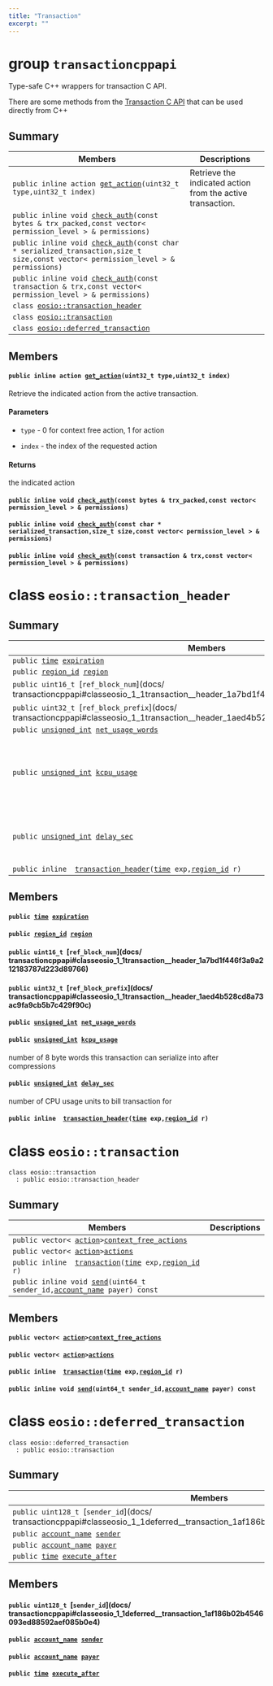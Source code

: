 ```yaml
---
title: "Transaction"
excerpt: ""
---
```

# group `transactioncppapi` 

Type-safe C++ wrappers for transaction C API.

There are some methods from the [Transaction C API](#group__transactioncapi) that can be used directly from C++

## Summary

 Members                        | Descriptions                                
--------------------------------|---------------------------------------------
`public inline action `[`get_action`](#get_action)`(uint32_t type,uint32_t index)`            | Retrieve the indicated action from the active transaction. 
`public inline void `[`check_auth`](#check_auth)`(const bytes & trx_packed,const vector< permission_level > & permissions)`            | 
`public inline void `[`check_auth`](#check_auth)`(const char * serialized_transaction,size_t size,const vector< permission_level > & permissions)`            | 
`public inline void `[`check_auth`](#check_auth)`(const transaction & trx,const vector< permission_level > & permissions)`            | 
`class `[`eosio::transaction_header`](#transaction_header) | 
`class `[`eosio::transaction`](#transaction) | 
`class `[`eosio::deferred_transaction`](#deferred_transaction) | 

## Members

#### `public inline action `[`get_action`](#group__transactioncppapi_1gac01a00482f2dc95bf4850b2e8213ee90)`(uint32_t type,uint32_t index)` 

Retrieve the indicated action from the active transaction. 
#### Parameters
* `type` - 0 for context free action, 1 for action 

* `index` - the index of the requested action 

#### Returns
the indicated action

#### `public inline void `[`check_auth`](#group__transactioncppapi_1gaae55081c4b4068a5cb2a7dae2b4a051a)`(const bytes & trx_packed,const vector< permission_level > & permissions)` 

#### `public inline void `[`check_auth`](#group__transactioncppapi_1ga33cd826341c39c6999ecfe6457bd9dd1)`(const char * serialized_transaction,size_t size,const vector< permission_level > & permissions)` 

#### `public inline void `[`check_auth`](#group__transactioncppapi_1ga422af7cc0363c5993e4eb9a26034b399)`(const transaction & trx,const vector< permission_level > & permissions)` 

# class `eosio::transaction_header` 

## Summary

 Members                        | Descriptions                                
--------------------------------|---------------------------------------------
`public `[`time`](#group__types_1ga44479e2657d126b44ca53d30c3e670d8)` `[`expiration`](#classeosio_1_1transaction__header_1a2d01d4d651eaab53ef0796bf138ed691) | 
`public `[`region_id`](#group__types_1ga9ff8565896a4a57d1ff8c7c4533a451a)` `[`region`](#classeosio_1_1transaction__header_1a3f03fd4c381e7307f3709d861320e6ff) | 
`public uint16_t `[`ref_block_num`](docs/ transactioncppapi#classeosio_1_1transaction__header_1a7bd1f446f3a9a212183787d223d89766) | 
`public uint32_t `[`ref_block_prefix`](docs/ transactioncppapi#classeosio_1_1transaction__header_1aed4b528cd8a73ac9fa9cb5b7c429f90c) | 
`public `[`unsigned_int`](#structunsigned__int)` `[`net_usage_words`](#classeosio_1_1transaction__header_1a0d66dd30a2c0660eda03dd89cc7c5041) | 
`public `[`unsigned_int`](#structunsigned__int)` `[`kcpu_usage`](#classeosio_1_1transaction__header_1aeece6ee784f4fee73988cbccd017ca57) | number of 8 byte words this transaction can serialize into after compressions
`public `[`unsigned_int`](#structunsigned__int)` `[`delay_sec`](#classeosio_1_1transaction__header_1adbe5ee5f38a82db68162188c49d62f39) | number of CPU usage units to bill transaction for
`public inline  `[`transaction_header`](#classeosio_1_1transaction__header_1a1c08cb91411909dbd0baf0ad83b2b74c)`(`[`time`](#group__types_1ga44479e2657d126b44ca53d30c3e670d8)` exp,`[`region_id`](#group__types_1ga9ff8565896a4a57d1ff8c7c4533a451a)` r)` | 

## Members

#### `public `[`time`](#group__types_1ga44479e2657d126b44ca53d30c3e670d8)` `[`expiration`](#classeosio_1_1transaction__header_1a2d01d4d651eaab53ef0796bf138ed691) 

#### `public `[`region_id`](#group__types_1ga9ff8565896a4a57d1ff8c7c4533a451a)` `[`region`](#classeosio_1_1transaction__header_1a3f03fd4c381e7307f3709d861320e6ff) 

#### `public uint16_t `[`ref_block_num`](docs/ transactioncppapi#classeosio_1_1transaction__header_1a7bd1f446f3a9a212183787d223d89766) 

#### `public uint32_t `[`ref_block_prefix`](docs/ transactioncppapi#classeosio_1_1transaction__header_1aed4b528cd8a73ac9fa9cb5b7c429f90c) 

#### `public `[`unsigned_int`](#structunsigned__int)` `[`net_usage_words`](#classeosio_1_1transaction__header_1a0d66dd30a2c0660eda03dd89cc7c5041) 

#### `public `[`unsigned_int`](#structunsigned__int)` `[`kcpu_usage`](#classeosio_1_1transaction__header_1aeece6ee784f4fee73988cbccd017ca57) 

number of 8 byte words this transaction can serialize into after compressions

#### `public `[`unsigned_int`](#structunsigned__int)` `[`delay_sec`](#classeosio_1_1transaction__header_1adbe5ee5f38a82db68162188c49d62f39) 

number of CPU usage units to bill transaction for

#### `public inline  `[`transaction_header`](#classeosio_1_1transaction__header_1a1c08cb91411909dbd0baf0ad83b2b74c)`(`[`time`](#group__types_1ga44479e2657d126b44ca53d30c3e670d8)` exp,`[`region_id`](#group__types_1ga9ff8565896a4a57d1ff8c7c4533a451a)` r)` 

# class `eosio::transaction` 

```
class eosio::transaction
  : public eosio::transaction_header
```  

## Summary

 Members                        | Descriptions                                
--------------------------------|---------------------------------------------
`public vector< `[`action`](#structeosio_1_1action)` > `[`context_free_actions`](#classeosio_1_1transaction_1a63d96348ba55ff45b0a5e10ff10a99b6) | 
`public vector< `[`action`](#structeosio_1_1action)` > `[`actions`](#classeosio_1_1transaction_1a02467261e48f0c8a5eb5f59cbdc179ea) | 
`public inline  `[`transaction`](#classeosio_1_1transaction_1a02931fb7d09e29b72434e3917db41f6e)`(`[`time`](#group__types_1ga44479e2657d126b44ca53d30c3e670d8)` exp,`[`region_id`](#group__types_1ga9ff8565896a4a57d1ff8c7c4533a451a)` r)` | 
`public inline void `[`send`](#classeosio_1_1transaction_1a720c4a0394973cde33d608c239d58455)`(uint64_t sender_id,`[`account_name`](#group__types_1ga3b44deb4b3b8d6ebab339d1263692117)` payer) const` | 

## Members

#### `public vector< `[`action`](#structeosio_1_1action)` > `[`context_free_actions`](#classeosio_1_1transaction_1a63d96348ba55ff45b0a5e10ff10a99b6) 

#### `public vector< `[`action`](#structeosio_1_1action)` > `[`actions`](#classeosio_1_1transaction_1a02467261e48f0c8a5eb5f59cbdc179ea) 

#### `public inline  `[`transaction`](#classeosio_1_1transaction_1a02931fb7d09e29b72434e3917db41f6e)`(`[`time`](#group__types_1ga44479e2657d126b44ca53d30c3e670d8)` exp,`[`region_id`](#group__types_1ga9ff8565896a4a57d1ff8c7c4533a451a)` r)` 

#### `public inline void `[`send`](#classeosio_1_1transaction_1a720c4a0394973cde33d608c239d58455)`(uint64_t sender_id,`[`account_name`](#group__types_1ga3b44deb4b3b8d6ebab339d1263692117)` payer) const` 

# class `eosio::deferred_transaction` 

```
class eosio::deferred_transaction
  : public eosio::transaction
```  

## Summary

 Members                        | Descriptions                                
--------------------------------|---------------------------------------------
`public uint128_t `[`sender_id`](docs/ transactioncppapi#classeosio_1_1deferred__transaction_1af186b02b4546093ed88592aef085b0e4) | 
`public `[`account_name`](#group__types_1ga3b44deb4b3b8d6ebab339d1263692117)` `[`sender`](#classeosio_1_1deferred__transaction_1a82441339af3291e5425b338098d2f896) | 
`public `[`account_name`](#group__types_1ga3b44deb4b3b8d6ebab339d1263692117)` `[`payer`](#classeosio_1_1deferred__transaction_1ab9a8613f83abbdbd9e1101d56fa66a20) | 
`public `[`time`](#group__types_1ga44479e2657d126b44ca53d30c3e670d8)` `[`execute_after`](#classeosio_1_1deferred__transaction_1a2f80b200b62fa63e8ce8cd68f7683d98) | 

## Members

#### `public uint128_t `[`sender_id`](docs/ transactioncppapi#classeosio_1_1deferred__transaction_1af186b02b4546093ed88592aef085b0e4) 

#### `public `[`account_name`](#group__types_1ga3b44deb4b3b8d6ebab339d1263692117)` `[`sender`](#classeosio_1_1deferred__transaction_1a82441339af3291e5425b338098d2f896) 

#### `public `[`account_name`](#group__types_1ga3b44deb4b3b8d6ebab339d1263692117)` `[`payer`](#classeosio_1_1deferred__transaction_1ab9a8613f83abbdbd9e1101d56fa66a20) 

#### `public `[`time`](#group__types_1ga44479e2657d126b44ca53d30c3e670d8)` `[`execute_after`](#classeosio_1_1deferred__transaction_1a2f80b200b62fa63e8ce8cd68f7683d98)